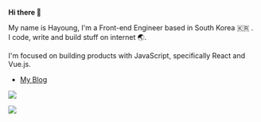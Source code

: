 <p>
  <b>Hi there 👋</b>
</p>
<p>My name is Hayoung, I'm a Front-end Engineer based in South Korea 🇰🇷 .<br>
I code, write and build stuff on internet 🌏.</p>

<p>I'm focused on building products with JavaScript, specifically React and Vue.js.</p>

* [My Blog](https://velog.io/@iamhayoung)

<p>
  <img src="https://hits.seeyoufarm.com/api/count/incr/badge.svg?url=https%3A%2F%2Fgithub.com%2Fiamhayoung%2F&count_bg=%23BB7E8C&title_bg=%23434343&icon=github.svg&icon_color=%23FFFFFF&title=HITS&edge_flat=false)](https://hits.seeyoufarm.com">
</p>

<p>
  <a href="https://github.com/anuraghazra/convoychat">
    <img align="center" src="https://github-readme-stats.vercel.app/api/top-langs/?username=iamhayoung&custom_title=My&nbsp;Language&nbsp;🖥&layout=compact&count_private=true&show_icons=true&title_color=24292E&text_color=24292E&bg_color=F5EDF0&icon_color=24292E&hide_border=true)](https://github.com/anuraghazra/github-readme-stats" />
  </a>
</p>
